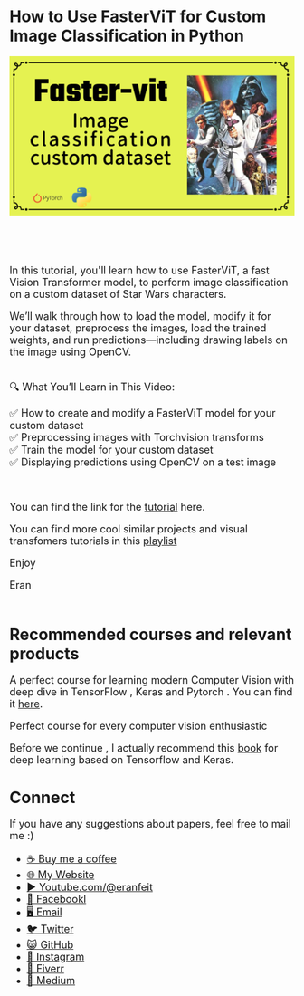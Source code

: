 # How to Use FasterViT for Custom Image Classification in Python

<p align="center">
  <img width="800" src="Faster-vit starwars.png" "image">
</p>

##
<br/><br/> 

<font size= "4" >

In this tutorial, you'll learn how to use FasterViT, a fast Vision Transformer model, to perform image classification on a custom dataset of Star Wars characters. 

We’ll walk through how to load the model, modify it for your dataset, preprocess the images, load the trained weights, and run predictions—including drawing labels on the image using OpenCV. 

<br/>
🔍 What You’ll Learn in This Video:

✅ How to create and modify a FasterViT model for your custom dataset <br/>
✅ Preprocessing images with Torchvision transforms <br/>
✅ Train the model for your custom dataset  <br/>
✅ Displaying predictions using OpenCV on a test image <br/>

<br/>

You can find the link for the [tutorial](https://youtu.be/n-SpVoHrzDQ) here. 

You can find more cool similar projects and visual transfomers tutorials in this [playlist](https://www.youtube.com/playlist?list=PLdkryDe59y4a2PRJda-Z7M7Sod7uQKT2d)

Enjoy

Eran
<br/><br/> 

</font>

# Recommended courses and relevant products 
<font size= "4" >

A perfect course for learning modern Computer Vision with deep dive in TensorFlow , Keras and Pytorch . You can find it [here](http://bit.ly/3HeDy1V).

Perfect course for every computer vision enthusiastic

Before we continue , I actually recommend this [book](https://amzn.to/3STWZ2N) for deep learning based on Tensorflow and Keras. 



</font>

# Connect

<font size= "4" >
If you have any suggestions about papers, feel free to mail me :)

- [☕ Buy me a coffee](https://ko-fi.com/eranfeit)
- [🌐 My Website](https://eranfeit.net)
- [▶️ Youtube.com/@eranfeit](https://www.youtube.com/channel/UCTiWJJhaH6BviSWKLJUM9sg)
- [🐙 Facebookl](https://www.facebook.com/groups/3080601358933585)
- [🖥️ Email](mailto:feitgemel@gmail.com)
- [🐦 Twitter](https://twitter.com/eran_feit )
- [😸 GitHub](https://github.com/feitgemel)
- [📸 Instagram](https://www.instagram.com/eran_feit/)
- [🤝 Fiverr ](https://www.fiverr.com/s/mB3Pbb)
- [📝 Medium ](https://medium.com/@feitgemel)


</font>

